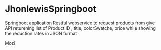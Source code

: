 # JhonlewisSpringboot

Springboot application Restful webservice to request products from give API returening list of Product ID , title, colorSwatche, price 
while showing the reduction rates in JSON format

Mozi
